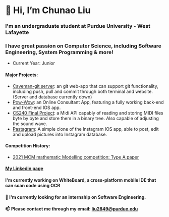 # 👋 Hi, I’m Chunao Liu
### I'm an undergraduate student at Purdue University - West Lafayette
### I have great passion on Computer Science, including Software Engineering, System Programming & more!

- Current Year: Junior

#### Major Projects:
  - [Caveman-git server](https://github.com/the-last-caveman/project002): an git web-app that can support git functionality, including push, pull and commit through both terminal and website. (Server and database currently down)
  - [Pow-Wow](https://github.com/aNewbieProgrammer/Pow-Wow): an Online Consultant App, featuring a fully working back-end and front-end IOS app.
  - [CS240 Final Project](https://github.com/aNewbieProgrammer/CS240/tree/master/proj1): a Midi API capably of reading and storing MIDI files byte by byte and store them in a binary tree. Also capable of adjusting the sound wave. 
  - [Pastagram](https://github.com/aNewbieProgrammer/Parstagram): A simple clone of the Instagram IOS app, able to post, edit and upload pictures into Instagram database.
 
#### Competition History:
  - [2021 MCM mathematic Modelling competition: Type A paper](https://github.com/aNewbieProgrammer/MCM-Paper)
  
#### [My Linkedin page](https://www.linkedin.com/in/chunao-liu-1a7a31204/)

#### I'm currently working on WhiteBoard, a cross-platform mobile IDE that can scan code using OCR
#### 💞️ I'm currently looking for an internship on Software Engineering.
#### 📫 Please contact me through my email: liu2849@purdue.edu

<!---
aNewbieProgrammer/aNewbieProgrammer is a ✨ special ✨ repository because its `README.md` (this file) appears on your GitHub profile.
You can click the Preview link to take a look at your changes.
--->
